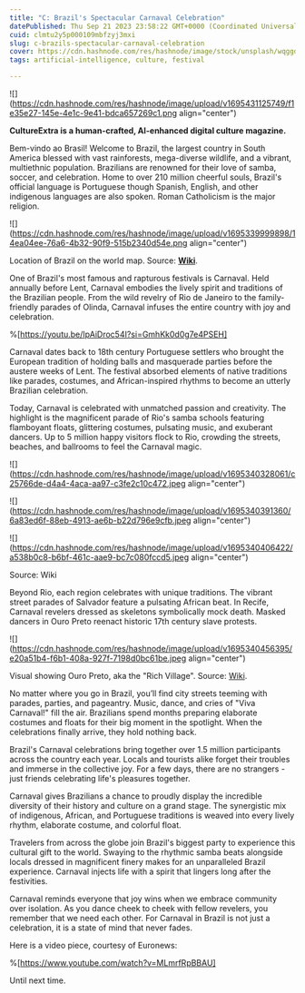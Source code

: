 ```yaml
---
title: "C: Brazil's Spectacular Carnaval Celebration"
datePublished: Thu Sep 21 2023 23:58:22 GMT+0000 (Coordinated Universal Time)
cuid: clmtu2y5p000109mbfzyj3mxi
slug: c-brazils-spectacular-carnaval-celebration
cover: https://cdn.hashnode.com/res/hashnode/image/stock/unsplash/wqggdXF6Oiw/upload/ca690da84ae1465b050e8ebdf07eb247.jpeg
tags: artificial-intelligence, culture, festival

---
```


![](https://cdn.hashnode.com/res/hashnode/image/upload/v1695431125749/f1e35e27-145e-4e1c-9e41-bdca657269c1.png align="center")

**CultureExtra is a human-crafted, AI-enhanced digital culture magazine.**

Bem-vindo ao Brasil! Welcome to Brazil, the largest country in South America blessed with vast rainforests, mega-diverse wildlife, and a vibrant, multiethnic population. Brazilians are renowned for their love of samba, soccer, and celebration. Home to over 210 million cheerful souls, Brazil's official language is Portuguese though Spanish, English, and other indigenous languages are also spoken. Roman Catholicism is the major religion.

![](https://cdn.hashnode.com/res/hashnode/image/upload/v1695339999898/14ea04ee-76a6-4b32-90f9-515b2340d54e.png align="center")

Location of Brazil on the world map. Source: [**Wiki**](https://commons.wikimedia.org/wiki/File:Brazil_in_the_world_%28W3%29.svg).

One of Brazil's most famous and rapturous festivals is Carnaval. Held annually before Lent, Carnaval embodies the lively spirit and traditions of the Brazilian people. From the wild revelry of Rio de Janeiro to the family-friendly parades of Olinda, Carnaval infuses the entire country with joy and celebration.

%[https://youtu.be/IpAiDroc54I?si=GmhKk0d0g7e4PSEH] 

Carnaval dates back to 18th century Portuguese settlers who brought the European tradition of holding balls and masquerade parties before the austere weeks of Lent. The festival absorbed elements of native traditions like parades, costumes, and African-inspired rhythms to become an utterly Brazilian celebration.

Today, Carnaval is celebrated with unmatched passion and creativity. The highlight is the magnificent parade of Rio's samba schools featuring flamboyant floats, glittering costumes, pulsating music, and exuberant dancers. Up to 5 million happy visitors flock to Rio, crowding the streets, beaches, and ballrooms to feel the Carnaval magic.

![](https://cdn.hashnode.com/res/hashnode/image/upload/v1695340328061/c25766de-d4a4-4aca-aa97-c3fe2c10c472.jpeg align="center")

![](https://cdn.hashnode.com/res/hashnode/image/upload/v1695340391360/6a83ed6f-88eb-4913-ae6b-b22d796e9cfb.jpeg align="center")

![](https://cdn.hashnode.com/res/hashnode/image/upload/v1695340406422/a538b0c8-b6bf-461c-aae9-bc7c080fccd5.jpeg align="center")

Source: Wiki

Beyond Rio, each region celebrates with unique traditions. The vibrant street parades of Salvador feature a pulsating African beat. In Recife, Carnaval revelers dressed as skeletons symbolically mock death. Masked dancers in Ouro Preto reenact historic 17th century slave protests.

![](https://cdn.hashnode.com/res/hashnode/image/upload/v1695340456395/e20a51b4-f6b1-408a-927f-7198d0bc61be.jpeg align="center")

Visual showing Ouro Preto, aka the "Rich Village". Source: [Wiki](https://en.wikipedia.org/wiki/Ouro_Preto).

No matter where you go in Brazil, you’ll find city streets teeming with parades, parties, and pageantry. Music, dance, and cries of "Viva Carnaval!" fill the air. Brazilians spend months preparing elaborate costumes and floats for their big moment in the spotlight. When the celebrations finally arrive, they hold nothing back.

Brazil's Carnaval celebrations bring together over 1.5 million participants across the country each year. Locals and tourists alike forget their troubles and immerse in the collective joy. For a few days, there are no strangers - just friends celebrating life's pleasures together.

Carnaval gives Brazilians a chance to proudly display the incredible diversity of their history and culture on a grand stage. The synergistic mix of indigenous, African, and Portuguese traditions is weaved into every lively rhythm, elaborate costume, and colorful float.

Travelers from across the globe join Brazil's biggest party to experience this cultural gift to the world. Swaying to the rhythmic samba beats alongside locals dressed in magnificent finery makes for an unparalleled Brazil experience. Carnaval injects life with a spirit that lingers long after the festivities.

Carnaval reminds everyone that joy wins when we embrace community over isolation. As you dance cheek to cheek with fellow revelers, you remember that we need each other. For Carnaval in Brazil is not just a celebration, it is a state of mind that never fades.

Here is a video piece, courtesy of Euronews:

%[https://www.youtube.com/watch?v=MLmrfRpBBAU] 

Until next time.